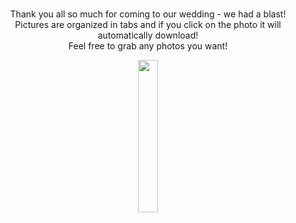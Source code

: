 
<br>
<p style="text-align:center"><bodytext>Thank you all so much for coming to our wedding - we had a blast!
<br>
Pictures are organized in tabs and if you click on the photo it will automatically download!
<br>
Feel free to grab any photos you want!
</bodytext></p>

<div align = "center"><img src="/static/viccarnealwed-8519.jpg" style="width: 25%; height: 25%"/></div>
<br>
